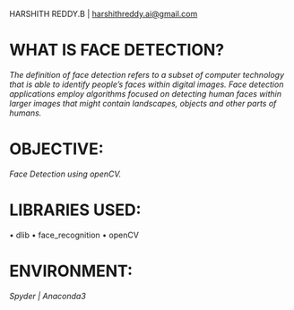 HARSHITH REDDY.B   |   harshithreddy.ai@gmail.com


WHAT IS FACE DETECTION?
========================
*The definition of face detection refers to a 
subset of computer technology that is able to 
identify people’s faces within digital images. 
Face detection applications employ algorithms 
focused on detecting human faces within larger 
images that might contain landscapes, objects and 
other parts of humans.*

OBJECTIVE:
==========
*Face Detection using openCV.*

LIBRARIES USED:
===============
•	dlib
•	face_recognition
•	openCV

ENVIRONMENT:
=============
*Spyder   |   Anaconda3*

